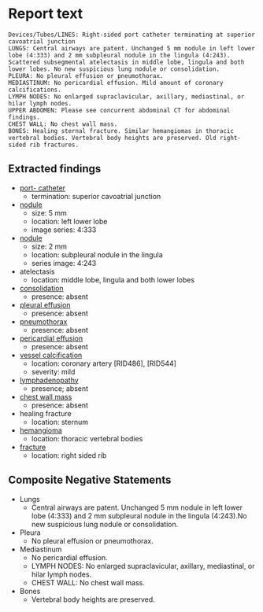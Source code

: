# Report text

```text
Devices/Tubes/LINES: Right-sided port catheter terminating at superior cavoatrial junction
LUNGS: Central airways are patent. Unchanged 5 mm nodule in left lower lobe (4:333) and 2 mm subpleural nodule in the lingula (4:243). Scattered subsegmental atelectasis in middle lobe, lingula and both lower lobes. No new suspicious lung nodule or consolidation.
PLEURA: No pleural effusion or pneumothorax.
MEDIASTINUM: No pericardial effusion. Mild amount of coronary calcifications.
LYMPH NODES: No enlarged supraclavicular, axillary, mediastinal, or hilar lymph nodes.
UPPER ABDOMEN: Please see concurrent abdominal CT for abdominal findings.
CHEST WALL: No chest wall mass.
BONES: Healing sternal fracture. Similar hemangiomas in thoracic vertebral bodies. Vertebral body heights are preserved. Old right-sided rib fractures.
```

## Extracted findings

- [port- catheter](../../definitions/hood/tunneled-port-catheter.json)
  - termination: superior cavoatrial junction
- [nodule](../../definitions/hood/adrenal-nodule.json)
  - size: 5 mm
  - location: left lower lobe
  - image series: 4:333
- [nodule](../../definitions/hood/adrenal-nodule.json)
  - size: 2 mm
  - location: subpleural nodule in the lingula
  - series image: 4:243
- atelectasis
  - location: middle lobe, lingula and both lower lobes
- [consolidation](../../definitions/smartreporting/consolidation.txt)
  - presence: absent
- [pleural effusion](../../definitions/hood/pleural-effusion.json)
  - presence: absent
- [pneumothorax](../../definitions/hood/pneumothorax.json)
  - presence: absent
- [pericardial effusion](../../definitions/hood/pericardial-effusion.json)
  - presence: absent
- [vessel calcification](../../definitions/nuance/coronary_artery_calcification.json)
  - location: coronary artery \[RID486\], \[RID544\]
  - severity: mild
- [lymphadenopathy](../../definitions/hood/mediastinal-lymph-nodes.json)
  - presence; absent
- [chest wall mass](../../definitions/hood/chest-wall.json)  
  - presence: absent
- healing fracture
  - location: sternum
- [hemangioma](../../definitions/nuance/thoracic_spine_hemangioma.json)
  - location: thoracic vertebral bodies
- [fracture](../../definitions/hood/rib-fracture.json)
  - location: right sided rib

## Composite Negative Statements

- Lungs
  - Central airways are patent. Unchanged 5 mm nodule in left lower lobe (4:333) and 2 mm subpleural nodule in the lingula (4:243).No new suspicious lung nodule or consolidation.
- Pleura
  - No pleural effusion or pneumothorax.
- Mediastinum
  - No pericardial effusion.
  - LYMPH NODES: No enlarged supraclavicular, axillary, mediastinal, or hilar lymph nodes.
  - CHEST WALL: No chest wall mass.
- Bones
  - Vertebral body heights are preserved.
  